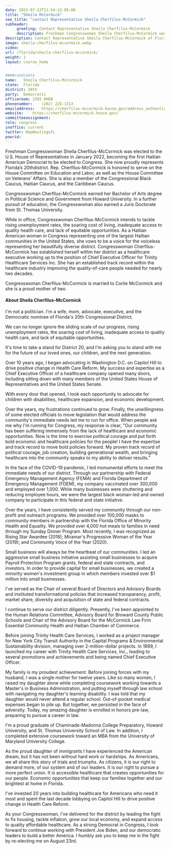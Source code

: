 ```yaml
---
date: 2023-07-22T11:54:12-05:00
title: "Sheila McCormick"
seo_title: "contact Representative Sheila Cherfilus-McCormick"
subheader:
     greeting: Contact Representative Sheila Cherfilus-McCormick 
     description: Freshman Congresswoman Sheila Cherfilus-McCormick was elected to the U.S. House of Representatives in January 2022, becoming the first Haitian American Democrat to be elected to Congress.
description: Contact Representative Sheila Cherfilus-McCormick of Florida. Contact information for Sheila Cherfilus-McCormick includes email address, phone number, and mailing address.
image: sheila-cherfilus-mccormick.webp
video: 
url: /florida/sheila-cherfilus-mccormick/
weight: 1
layout: course_home


####candidate
name:	Sheila Cherfilus-McCormick
state:	Florida
district: 20th
party:	Democratic
officeroom:	2365 RHOB
phonenumber:	(202) 225-1313
emailaddress:	https://cherfilus-mccormick.house.gov/address_authentication?form=/contact
website:	https://cherfilus-mccormick.house.gov/
committeeassignment: 
role: congress
inoffice: current
twitter: RepHastingsFL
powrid: 
---
```


Freshman Congresswoman Sheila Cherfilus-McCormick was elected to the U.S. House of Representatives in January 2022, becoming the first Haitian American Democrat to be elected to Congress. She now proudly represents Florida’s 20thdistrict. Rep. Cherfilus-McCormick is honored to serve on the House Committee on Education and Labor, as well as the House Committee on Veterans' Affairs.  She is also a member of the Congressional Black Caucus, Haitian Caucus, and the Caribbean Caucus.

Congresswoman Cherfilus-McCormick earned her Bachelor of Arts degree in Political Science and Government from Howard University. In a further pursuit of education, the Congresswoman also earned a Juris Doctorate from St. Thomas University.

While in office, Congresswoman Cherfilus-McCormick intends to tackle rising unemployment rates, the soaring cost of living, inadequate access to quality health care, and lack of equitable opportunities. As a Haitian American woman in Congress representing one of the largest Haitian communities in the United States, she vows to be a voice for the voiceless representing her beautifully diverse district. Congresswoman Cherfilus-McCormick has established herself within her district as a healthcare executive working up to the position of Chief Executive Officer for Trinity Healthcare Services Inc. She has an established track record within the healthcare industry improving the quality-of-care people needed for nearly two decades.

Congresswoman Cherfilus-McCormick is married to Corlie McCormick and she is a proud mother of two.

#### About Sheila Cherfilus-McCormick
I'm not a politician. I'm a wife, mom, advocate, executive, and the Democratic nominee of Florida's 20th Congressional District.

We can no longer ignore the sliding scale of our progress, rising unemployment rates, the soaring cost of living, inadequate access to quality health care, and lack of equitable opportunities.

It's time to take a stand for District 20, and I'm asking you to stand with me for the future of our loved ones, our children, and the next generation.

Over 10 years ago, I began advocating in Washington D.C. on Capitol Hill to drive positive change in Health Care Reform. My success and expertise as a Chief Executive Officer of a healthcare company opened many doors, including sitting down with many members of the United States House of Representatives and the United States Senate.

With every door that opened, I took each opportunity to advocate for children with disabilities, healthcare expansion, and economic development.

Over the years, my frustrations continued to grow. Finally, the unwillingness of some elected officials to move legislation that would address the community's immediate needs led me to run for office. When people ask me why I'm running for Congress, my response is clear, "Our community has been suffering immensely from the lack of healthcare and economic opportunities. Now is the time to exercise political courage and put forth bold economic and healthcare policies for the people! I have the expertise and track record to move bold policies forward. My proven track record of political courage, job creation, building generational wealth, and bringing healthcare into the community speaks to my ability to deliver results."

In the face of the COVID-19 pandemic, I led monumental efforts to meet the immediate needs of our district. Through our partnership with Federal Emergency Management Agency (FEMA) and Florida Department of Emergency Management (FDEM), my company vaccinated over 300,000 and employed over 1,000. While many businesses were shuttering and reducing employee hours, we were the largest black woman-led and owned company to participate in this federal and state initiative.

Over the years, I have consistently served my community through our non-profit and outreach programs. We provided over 100,000 masks to community members in partnership with the Florida Office of Minority Health and Equality. We provided over 4,000 hot meals to families in need through my Sunday Dinner Program. Most recently, I was recognized as Rising Star Awardee (2018); Miramar's Progressive Woman of the Year (2019); and Community Voice of the Year (2020).

Small business will always be the heartbeat of our communities. I led an aggressive small business initiative assisting small businesses to acquire Payroll Protection Program grants, federal and state contracts, and investors. In order to provide capital for small businesses, we created a minority women's investment group in which members invested over $1 million into small businesses.

I've served as the Chair of several Board of Directors and Advisory Boards and instituted transformational policies that increased transparency, profit, market share, diversity and acquisition of state and federal contracts.

I continue to serve our district diligently. Presently, I've been appointed to the Human Relations Committee, Advisory Board for Broward County Public Schools and Chair of the Advisory Board for the McCormick Law Firm Essential Community Health and Haitian Chamber of Commerce.

Before joining Trinity Health Care Services, I worked as a project manager for New York City Transit Authority in the Capital Programs & Environmental Sustainability division, managing over 2-million-dollar projects. In 1999, I launched my career with Trinity Health Care Services, Inc., leading to several promotions and achievements and being named Chief Executive Officer.

My family is my proudest achievement. Before joining forces with my husband, I was a single mother for twelve years. Like so many women, I raised my daughter alone while completing coursework working towards a Master's in Business Administration, and putting myself through law school with navigating my daughter's learning disability. I was told that my daughter would never attend a regular school. Out-of-pocket medical expenses began to pile up. But together, we persisted in the face of adversity. Today, my amazing daughter is enrolled in honors pre-law, preparing to pursue a career in law.

I'm a proud graduate of Chaminade-Madonna College Preparatory, Howard University, and St. Thomas University School of Law. In addition, I completed extensive coursework toward an MBA from the University of Maryland University College.

As the proud daughter of immigrants I have experienced the American dream, but it has not been without hard work or hardships. As Americans, we all share this story of trials and triumphs. As citizens, it is our right to demand more, of our system and of our leaders. It is our right to pursue a more perfect union. It is accessible healthcare that creates opportunities for our people. Economic opportunities that keep our families together and our brightest at home in Florida.

I've invested 20 years into building healthcare for Americans who need it most and spent the last decade lobbying on Capitol Hill to drive positive change in Health Care Reform.

As your Congresswoman, I've delivered for the district by leading the fight to fix housing, tackle inflation, grow our local economy, and expand access to quality affordable healthcare. As a strong Democrat in Congress, I look forward to continue working with President Joe Biden, and our democratic leaders to build a better America. I humbly ask you to keep me in the fight by re-electing me on August 23rd.
